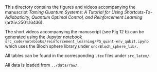 This directory contains the figures and videos accompanying the manuscript *Taming Quantum Systems: A Tutorial for Using Shortcuts-To-Adiabaticity, Quantum Optimal Control, and Reinforcement Learning* (arXiv:2501.16436). 

The short videos accompanying the manuscript (see Fig 12 b) can be generated using the Jupyter notebook `src_code/notebooks/reinforcement_learning/PG_quant-env_qubit.ipynb` which uses the Bloch sphere library under `src/Bloch_sphere_lib/`.

All tables can be found in the corresponding `.tex` files under `src_latex/`.

All data is loaded from `../data/raw/`.